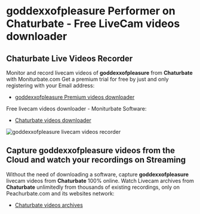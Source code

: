# goddexxofpleasure Performer on Chaturbate - Free LiveCam videos downloader

## Chaturbate Live Videos Recorder

Monitor and record livecam videos of **goddexxofpleasure** from **Chaturbate** with Moniturbate.com
Get a premium trial for free by just and only registering with your Email address:
* [goddexxofpleasure Premium videos downloader](https://moniturbate.com/request-demo-licence-key.html)

Free livecam videos downloader - Moniturbate Software:
* [Chaturbate videos downloader](https://moniturbate.com/moniturbate-download-software.html)

![goddexxofpleasure livecam videos recorder](https://peachurnet.com/templates/moniturbate-software.png)


## Capture goddexxofpleasure videos from the Cloud and watch your recordings on Streaming

Without the need of downloading a software, capture **goddexxofpleasure** livecam videos from **Chaturbate** 100% online.
Watch Livecam archives from **Chaturbate** unlimitedly from thousands of existing recordings, only on Peachurbate.com and its websites network:
* [Chaturbate videos archives](https://peachurnet.com/)